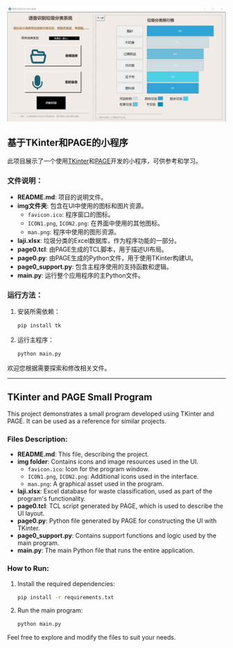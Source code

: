 ![demo](https://github.com/tan90xx/tkinter_page_demo/blob/main/demo.gif)

## 基于TKinter和PAGE的小程序

此项目展示了一个使用[TKinter](https://docs.python.org/3/library/tkinter.html)和[PAGE](https://github.com/KongNan/PAGE)开发的小程序，可供参考和学习。
### 文件说明：

- **README.md**: 项目的说明文件。
- **img文件夹**: 包含在UI中使用的图标和图片资源。
  - `favicon.ico`: 程序窗口的图标。
  - `ICON1.png`, `ICON2.png`: 在界面中使用的其他图标。
  - `man.png`: 程序中使用的图形资源。
- **laji.xlsx**: 垃圾分类的Excel数据库，作为程序功能的一部分。
- **page0.tcl**: 由PAGE生成的TCL脚本，用于描述UI布局。
- **page0.py**: 由PAGE生成的Python文件，用于使用TKinter构建UI。
- **page0_support.py**: 包含主程序使用的支持函数和逻辑。
- **main.py**: 运行整个应用程序的主Python文件。

### 运行方法：

1. 安装所需依赖：
    ```bash
    pip install tk
    ```

2. 运行主程序：
    ```bash
    python main.py
    ```

欢迎您根据需要探索和修改相关文件。

------------
## TKinter and PAGE Small Program

This project demonstrates a small program developed using TKinter and PAGE. It can be used as a reference for similar projects.

### Files Description:

- **README.md**: This file, describing the project.
- **img folder**: Contains icons and image resources used in the UI.
  - `favicon.ico`: Icon for the program window.
  - `ICON1.png`, `ICON2.png`: Additional icons used in the interface.
  - `man.png`: A graphical asset used in the program.
- **laji.xlsx**: Excel database for waste classification, used as part of the program's functionality.
- **page0.tcl**: TCL script generated by PAGE, which is used to describe the UI layout.
- **page0.py**: Python file generated by PAGE for constructing the UI with TKinter.
- **page0_support.py**: Contains support functions and logic used by the main program.
- **main.py**: The main Python file that runs the entire application.

### How to Run:

1. Install the required dependencies:
    ```bash
    pip install -r requirements.txt
    ```

2. Run the main program:
    ```bash
    python main.py
    ```

Feel free to explore and modify the files to suit your needs.
